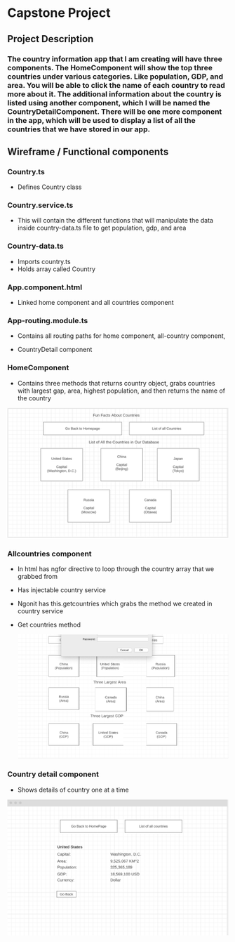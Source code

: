 # Capstone Project



## Project Description

### The country information app that I am creating will have three components. The HomeComponent will show the top three countries under various categories. Like population, GDP, and area. You will be able to click the name of each country to read more about it. The additional information about the country is listed using another component, which I will be named the CountryDetailComponent. There will be one more component in the app, which will be used to display a list of all the countries that we have stored in our app.




## Wireframe / Functional components

### Country.ts
- Defines Country class 

 ### Country.service.ts
- This will contain the different functions that will manipulate the data inside country-data.ts file to get population, gdp, and area

 ### Country-data.ts
- Imports country.ts
- Holds array called Country

 ### App.component.html
- Linked home component and all countries component

 ### App-routing.module.ts
- Contains all routing paths for home component, all-country component, 

- CountryDetail component

 ### HomeComponent 
 
 - Contains three methods that returns country object, grabs countries with largest gap, area, highest population, and then returns the name of the country

![](./img/HomeComponent.png)


 ### Allcountries component
- In html has ngfor directive to loop through the country array that we grabbed from 
- Has injectable country service
- Ngonit has this.getcountries which grabs the method we created in country service
- Get countries method 

   ![](./img/AllCountriesComponent2.png)

 ### Country detail component
- Shows details of country one at a time

![](./img/CountryDetailComponent.png)





